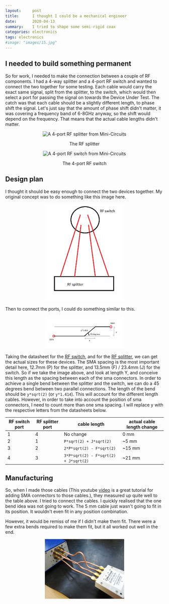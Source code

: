 ```yaml
---
layout:     post
title:      I thought I could be a mechanical engineer
date:       2020-04-13
summary:    I tried to shape some semi-rigid coax
categories: electronics
tags: electronics
#image: "images/15.jpg"
---
```


## I needed to build something permanent
So for work, I needed to make the connection between a couple of RF components. I had a 4-way splitter and a 4-port RF switch and wanted to connect the two together for some testing. Each cable would carry the exact same signal, split from the splitter, to the switch, which would then select a port for passing the signal on towards the Device Under Test. The catch was that each cable should be a slightly different length, to phase shift the signal. Let's just say that the amount of phase shift didn't matter, it was covering a frequency band of 6-8GHz anyway, so the shift would depend on the frequency. That means that the actual cable lengths didn't matter.

<div class="showcase" align="center">
  <img style="width:50%" src="https://www.minicircuits.com/images/case_style/Z184.png" alt="A 4-port RF splitter from Mini-Circuits">
    <p class="meta">The RF splitter</p>
  <img style="width:50%" src="https://www.minicircuits.com/images/model/RC-1SP4T-26.png" alt="A 4-port RF switch from Mini-Circuits">
    <p class="meta">The 4-port RF switch</p>
</div>

## Design plan

I thought it should be easy enough to connect the two devices together. My original concept was to do something like this image here.
<div align="center">
  <img style="width:50%" src="/images/rigid-coax-post/initial-concept-drawing.png" alt="Concept drawing">
</div>

Then to connect the ports, I could do something similar to this.
<div align="center">
  <img style="width:50%" src="/images/rigid-coax-post/theoretical-measurements.png" alt="Drawing showing 45degrees angle">
</div>

Taking the datasheet for the [RF switch](https://www.minicircuits.com/pdfs/RC-1SP4T-26.pdf), and for the [RF splitter](https://www.minicircuits.com/pdfs/ZC4PD-153+.pdf), we can get the actual sizes for these devices. The SMA spacing is the most important detail here, 12.7mm (P) for the splitter, and 13.5mm (F) / 23.4mm (J) for the switch. So if we take the image above, and look at length Y, and conceive this length as the spacing between each of the sma connectors. In order to achieve a single bend between the splitter and the switch, we can do a 45 degrees bend between two parallel connections. The length of the bend should be ```y*sqrt(2)``` (or ```y*1.414```). This will account for the different length cables.
However, in order to take into account the position of sma connectors, I need to count more than one sma spacing.
I will replace y with the respective letters from the datasheets below.

| RF switch port | RF splitter port   | cable length                              | actual cable length change |
| ---------------| ------------------ | --------------                            | -------------------------- |
|      1         |         4          |   No change                               | 0 mm |
|      2         |         1          | ```P*sqrt(2) + J*sqrt(2)```               | ~5 mm |
|      3         |         2          | ```2*P*sqrt(2) - F*sqrt(2)```             | ~15 mm |
|      4         |         3          | ```3*P*sqrt(2) - F*sqrt(2) + J*sqrt(2)``` | ~21 mm |

## Manufacturing

So, when I made those cables (This youtube [video](https://www.youtube.com/watch?v=Mp96xNic7ho) is a great tutorial for adding SMA connectors to those cables.), they measured up quite well to the table above. I tried to connect the cables. I quickly realised that the one bend idea was not going to work. The 5 mm cable just wasn't going to fit in its position. It wouldn't even fit in any position combination.

However, it would be remiss of me if I didn't make them fit. There were a few extra bends required to make them fit, but it all worked out well in the end.

<div align="center">
  <img style="width:50%" src="/images/rigid-coax-post/rigid-coax-finished.jpg" alt="Finished Product. It might have a few extra bends.">
</div>



